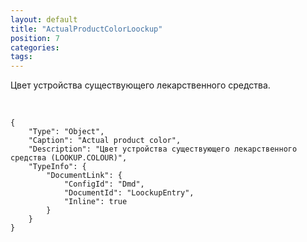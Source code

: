 ```yaml
---
layout: default
title: "ActualProductColorLoockup"
position: 7
categories: 
tags: 
---
```


Цвет устройства существующего лекарственного средства.

 

```
{
	"Type": "Object",
	"Caption": "Actual product color",
	"Description": "Цвет устройства существующего лекарственного средства (LOOKUP.COLOUR)",
	"TypeInfo": {
		"DocumentLink": {
			"ConfigId": "Dmd",
			"DocumentId": "LoockupEntry",
			"Inline": true
		}
	}
}
```

 

 

